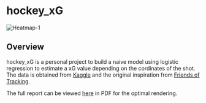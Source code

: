 # hockey_xG

![Heatmap-1](https://user-images.githubusercontent.com/121346989/210611372-1a15de14-f49b-472f-ac63-27afa05a9836.png)

## Overview 

hockey_xG is a personal project to build a naive model using logistic regression to estimate a xG value depending on the cordinates of the shot. 
The data is obtained from [Kaggle](https://www.kaggle.com/datasets/martinellis/nhl-game-data) and the original inspiration from [Friends of Tracking](https://www.youtube.com/watch?v=bpjLyFyLlXs).

The full report can be viewed [here](NHL_xG.md) in PDF for the optimal rendering. 





